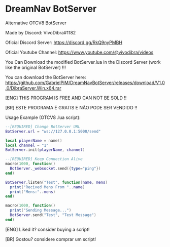 # DreamNav BotServer
Alternative OTCV8 BotServer

Made by Discord: VivoDibra#1182

Oficial Discord Server: https://discord.gg/RkQ9nyPMBH

Oficial Youtube Channel: https://www.youtube.com/@vivodibra/videos

You Can Download the modified BotServer.lua in the Discord Server (work like the original BotServer) !!!

You can download the BotServer here: https://github.com/GabrielPiM/DreamNavBotServer/releases/download/V1.0.0/DibraServer.Win.x64.rar

[ENG] THIS PROGRAM IS FREE AND CAN NOT BE SOLD !!

[BR] ESTE PROGRAMA É GRATIS E NÃO PODE SER VENDIDO !!

Usage Example (OTCV8 .lua script):

```lua
--[REQUIRED] Change BotServer URL
BotServer.url = "ws://127.0.0.1:5000/send"

local playerName = name()
local channel = "1"
BotServer.init(playerName, channel)

--[REQUIRED] Keep Connection Alive
macro(1000, function()
  BotServer._websocket.send({type="ping"})
end)

BotServer.listen("Test", function(name, mens)
  print("Recived Mens From "..name)
  print("Mens:"..mens)
end)

macro(1000, function()
  print("Sending Message...")
  BotServer.send("Test", "Test Message")
end)
```

[ENG] Liked it? consider buying a script!

[BR] Gostou? considere comprar um script!
